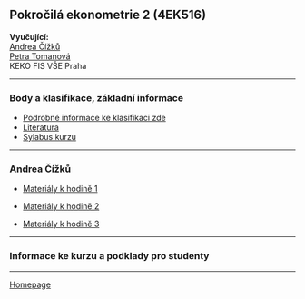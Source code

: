 ## Pokročilá ekonometrie 2 (4EK516)

**Vyučující:**  
[Andrea Čížků](https://insis.vse.cz/auth/lide/clovek.pl?id=2357)   
[Petra Tomanová](https://insis.vse.cz/auth/lide/clovek.pl?id=85567)    
KEKO FIS VŠE Praha   

--- 

### Body a klasifikace, základní informace

+ [Podrobné informace ke klasifikaci zde](./CourseClassification.html)
+ [Literatura](./LiteratureSupport.html)  
+ [Sylabus kurzu](https://github.com/formanektomas/4EK516/raw/master/sylabus.pdf)

---

### Andrea Čížků

+ [Materiály k hodině 1](https://github.com/formanektomas/4EK516/raw/master/Andrea_Cizku/prednaska_cviceni_1.zip)  

+ [Materiály k hodině 2](https://github.com/formanektomas/4EK516/raw/master/Andrea_Cizku/hodina_2.zip)  

+ [Materiály k hodině 3](https://github.com/formanektomas/4EK516/raw/master/Andrea_Cizku/hodina_3.zip)  


----

### Informace ke kurzu a podklady pro studenty

---

[Homepage](https://formanektomas.github.io/4EK516/)
